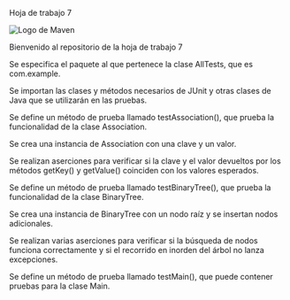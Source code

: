  Hoja de trabajo 7

![Logo de Maven](https://www.google.com/url?sa=i&url=https%3A%2F%2Fwww.campusmvp.es%2Frecursos%2Fpost%2Fjava-que-es-maven-que-es-el-archivo-pom-xml.aspx&psig=AOvVaw0C1QeD4OC5rmLR8ebgJS4m&ust=1712173807265000&source=images&cd=vfe&opi=89978449&ved=0CBIQjRxqFwoTCIj-p86mpIUDFQAAAAAdAAAAABAJ)

Bienvenido al repositorio de la hoja de trabajo 7

Se especifica el paquete al que pertenece la clase AllTests, que es com.example.

Se importan las clases y métodos necesarios de JUnit y otras clases de Java que se utilizarán en las pruebas.

Se define un método de prueba llamado testAssociation(), que prueba la funcionalidad de la clase Association.

Se crea una instancia de Association con una clave y un valor.

Se realizan aserciones para verificar si la clave y el valor devueltos por los métodos getKey() y getValue() coinciden con los valores esperados.

Se define un método de prueba llamado testBinaryTree(), que prueba la funcionalidad de la clase BinaryTree.

Se crea una instancia de BinaryTree con un nodo raíz y se insertan nodos adicionales.

Se realizan varias aserciones para verificar si la búsqueda de nodos funciona correctamente y si el recorrido en inorden del árbol no lanza excepciones.

Se define un método de prueba llamado testMain(), que puede contener pruebas para la clase Main.
